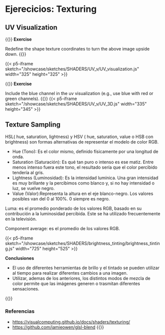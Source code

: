 # **Ejerecicios: Texturing**

## **UV Visualization**
{{<hint info>}}
**Exercise**

Redefine the shape texture coordinates to turn the above image upside down.
{{</hint>}}


{{< p5-iframe sketch="/showcase/sketches/SHADERS/UV_v/UV_visualization.js" width="325" height="325" >}}

{{<hint info>}}
**Exercise**

Include the blue channel in the uv visualization (e.g., use blue with red or green channels).
{{</hint>}}
{{< p5-iframe sketch="/showcase/sketches/SHADERS/UV_v/UV_3D.js" width="335" height="345" >}}

## **Texture Sampling**
HSL( hue, saturation, lightness) y HSV ( hue, saturation, value o HSB con brightness) son formas alternativas de representar el modelo de color RGB.

- Hue (Tono): Es el color mismo, definido físicamente por una longitud de onda.
- Saturation (Saturación): Es qué tan puro o intenso es ese matiz. Entre menos intenso fuera este tono, el resultado sería que el color percibido tendería al gris.
- Lightness (Luminosidad): Es la intensidad lumínica. Una gran intensidad es muy brillante y la percibimos como blanco y, si no hay intensidad o luz, se vuelve negro.
- Value (Valor):Representa la altura en el eje blanco-negro. Los valores posibles van del 0 al 100%. 0 siempre es negro.

Luma: es el promedio ponderado de los valores RGB, basado en su contribución a la luminosidad percibida. Este se ha utilizado frecuentemente en la televisión.

Component average: es el promedio de los valores RGB.


{{< p5-iframe sketch="/showcase/sketches/SHADERS/brightness_tinting/brightness_tinting.js" width="725" height="525" >}}

**Conclusiones**

- El uso de diferentes herramientas de brillo y el tintado se pueden utilizar al tiempo para realizar diferentes cambios a una imagen.
- Utilizar, ademas de los anteriores, los distintos modos de mezcla de color permite que las imágenes generen o trasmitan diferentes sensaciones.

{{<hint warning>}}
### **Referencias**
- https://visualcomputing.github.io/docs/shaders/texturing/
- https://github.com/jamieowen/glsl-blend
{{</hint>}}